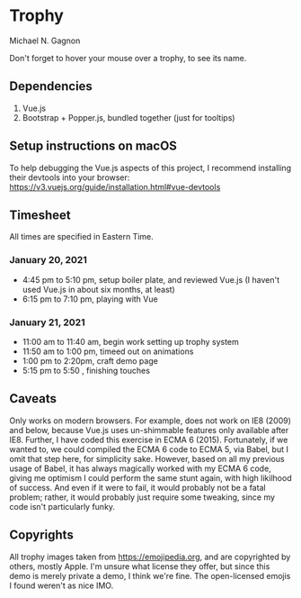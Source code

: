 # Trophy

Michael N. Gagnon

Don't forget to hover your mouse over a trophy, to see its name.

## Dependencies

1. Vue.js
2. Bootstrap + Popper.js, bundled together (just for tooltips)

## Setup instructions on macOS

To help debugging the Vue.js aspects of this project, I recommend installing their devtools into your browser: https://v3.vuejs.org/guide/installation.html#vue-devtools



## Timesheet

All times are specified in Eastern Time.

### January 20, 2021

- 4:45 pm to 5:10 pm, setup boiler plate, and reviewed Vue.js (I haven't used Vue.js in about six months, at least)
- 6:15 pm to 7:10 pm, playing with Vue

### January 21, 2021

- 11:00 am to 11:40 am, begin work setting up trophy system
- 11:50 am to 1:00 pm, timeed out on animations
- 1:00 pm to 2:20pm, craft demo page
- 5:15 pm to 5:50 , finishing touches

## Caveats

Only works on modern browsers. For example, does not work on IE8 (2009) and below, because Vue.js uses un-shimmable features only available after IE8. Further, I have coded this exercise in ECMA 6 (2015). Fortunately, if we wanted to, we could compiled the ECMA 6 code to ECMA 5, via Babel, but I omit that step here, for simplicity sake. However, based on all my previous usage of Babel, it has always magically worked with my ECMA 6 code, giving me optimism I could perform the same stunt again, with high likilhood of success. And even if it were to fail, it would probably not be a fatal problem; rather, it would probably just require some tweaking, since my code isn't particularly funky.

## Copyrights

All trophy images taken from https://emojipedia.org, and are copyrighted by others, mostly Apple. I'm unsure what license they offer, but since this demo is merely private a demo, I think we're fine. The open-licensed emojis I found weren't as nice IMO.